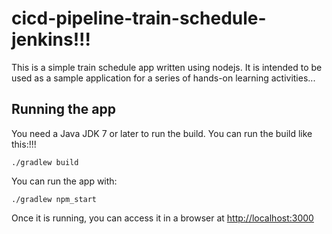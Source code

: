 # cicd-pipeline-train-schedule-jenkins!!!

This is a simple train schedule app written using nodejs. It is intended to be used as a sample application for a series of hands-on learning activities...

## Running the app

You need a Java JDK 7 or later to run the build. You can run the build like this:!!!

    ./gradlew build

You can run the app with:

    ./gradlew npm_start

Once it is running, you can access it in a browser at [http://localhost:3000](http://localhost:3000)
